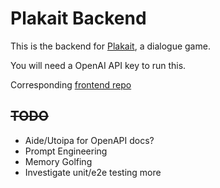 # Plakait Backend

This is the backend for [Plakait](https://plakait.com), a dialogue game.

You will need a OpenAI API key to run this.

Corresponding [frontend repo](https://github.com/stevenhuyn/plakait-frontend)

## ~~TODO~~
- Aide/Utoipa for OpenAPI docs?
- Prompt Engineering
- Memory Golfing
- Investigate unit/e2e testing more
